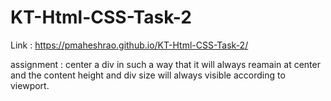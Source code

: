 # KT-Html-CSS-Task-2

Link : https://pmaheshrao.github.io/KT-Html-CSS-Task-2/

assignment : center a div in such a way that it will always reamain at center and the content height and div size will always visible according to viewport.
